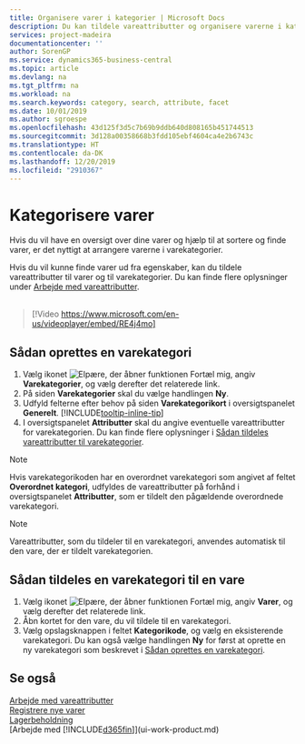 ```yaml
---
title: Organisere varer i kategorier | Microsoft Docs
description: Du kan tildele vareattributter og organisere varerne i kategorier for at gøre det nemmere at søge efter og finde varer.
services: project-madeira
documentationcenter: ''
author: SorenGP
ms.service: dynamics365-business-central
ms.topic: article
ms.devlang: na
ms.tgt_pltfrm: na
ms.workload: na
ms.search.keywords: category, search, attribute, facet
ms.date: 10/01/2019
ms.author: sgroespe
ms.openlocfilehash: 43d125f3d5c7b69b9ddb640d808165b451744513
ms.sourcegitcommit: 3d128a00358668b3fdd105ebf4604ca4e2b6743c
ms.translationtype: HT
ms.contentlocale: da-DK
ms.lasthandoff: 12/20/2019
ms.locfileid: "2910367"
---
```

# <a name="categorize-items"></a>Kategorisere varer
Hvis du vil have en oversigt over dine varer og hjælp til at sortere og finde varer, er det nyttigt at arrangere varerne i varekategorier.

Hvis du vil kunne finde varer ud fra egenskaber, kan du tildele vareattributter til varer og til varekategorier. Du kan finde flere oplysninger under [Arbejde med vareattributter](inventory-how-work-item-attributes.md).
<br><br>  

> [!Video https://www.microsoft.com/en-us/videoplayer/embed/RE4j4mo]

## <a name="to-create-an-item-category"></a>Sådan oprettes en varekategori
1. Vælg ikonet ![Elpære, der åbner funktionen Fortæl mig](media/ui-search/search_small.png "Fortæl mig, hvad du vil foretage dig"), angiv **Varekategorier**, og vælg derefter det relaterede link.
2. På siden **Varekategorier** skal du vælge handlingen **Ny**.
3. Udfyld felterne efter behov på siden **Varekategorikort** i oversigtspanelet **Generelt**. [!INCLUDE[tooltip-inline-tip](includes/tooltip-inline-tip_md.md)]
4. I oversigtspanelet **Attributter** skal du angive eventuelle vareattributter for varekategorien. Du kan finde flere oplysninger i [Sådan tildeles vareattributter til varekategorier](inventory-how-work-item-attributes.md#to-assign-item-attributes-to-item-categories).

> [!NOTE]  
>   Hvis varekategorikoden har en overordnet varekategori som angivet af feltet **Overordnet kategori**, udfyldes de vareattributter på forhånd i oversigtspanelet **Attributter**, som er tildelt den pågældende overordnede varekategori.

> [!NOTE]  
>   Vareattributter, som du tildeler til en varekategori, anvendes automatisk til den vare, der er tildelt varekategorien.

## <a name="to-assign-an-item-category-to-an-item"></a>Sådan tildeles en varekategori til en vare
1. Vælg ikonet ![Elpære, der åbner funktionen Fortæl mig](media/ui-search/search_small.png "Fortæl mig, hvad du vil foretage dig"), angiv **Varer**, og vælg derefter det relaterede link.
2. Åbn kortet for den vare, du vil tildele til en varekategori.
3. Vælg opslagsknappen i feltet **Kategorikode**, og vælg en eksisterende varekategori. Du kan også vælge handlingen **Ny** for først at oprette en ny varekategori som beskrevet i [Sådan oprettes en varekategori](inventory-how-categorize-items.md#to-create-an-item-category).

## <a name="see-also"></a>Se også
[Arbejde med vareattributter](inventory-how-work-item-attributes.md)  
[Registrere nye varer](inventory-how-register-new-items.md)  
[Lagerbeholdning](inventory-manage-inventory.md)  
[Arbejde med [!INCLUDE[d365fin](includes/d365fin_md.md)]](ui-work-product.md)
